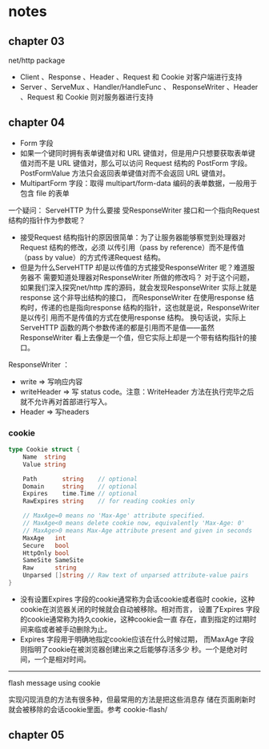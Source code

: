 # notes

## chapter 03

net/http package

- Client 、Response 、Header 、Request 和 Cookie 对客户端进⾏⽀持
- Server 、ServeMux 、Handler/HandleFunc 、 ResponseWriter 、Header 、Request 和 Cookie 则对服务器进⾏⽀持

## chapter 04

- Form 字段
- 如果⼀个键同时拥有表单键值对和 URL 键值对，但是⽤户只想要获取表单键值对⽽不是 URL 键值对，那么可以访问 Request 结构的
  PostForm 字段。PostFormValue ⽅法只会返回表单键值对⽽不会返回 URL 键值对。
- MultipartForm 字段：取得 multipart/form-data 编码的表单数据，一般用于包含 file 的表单

一个疑问： ServeHTTP 为什么要接 受ResponseWriter 接⼝和⼀个指向Request 结构的指针作为参数呢？

- 接受Request 结构指针的原因很简单：为了让服务器能够察觉到处理器对Request 结构的修改，必须
以传引⽤（pass by reference）⽽不是传值（pass by value）的⽅式传递Request 结构。
- 但是为什么ServeHTTP 却是以传值的⽅式接受ResponseWriter 呢？难道服务器不 需要知道处理器对ResponseWriter 所做的修改吗？
对于这个问题，如果我们深⼊探究net/http 库的源码，就会发现ResponseWriter 实际上就是response 这个⾮导出结构的接⼝，
⽽ResponseWriter 在使⽤response 结构时，传递的也是指向response 结构的指针，这也就是说，ResponseWriter 是以传引
⽤⽽不是传值的⽅式在使⽤response 结构。 换句话说，实际上ServeHTTP 函数的两个参数传递的都是引⽤⽽不是值——虽然
ResponseWriter 看上去像是⼀个值，但它实际上却是⼀个带有结构指针的接⼝。

ResponseWriter ：
- write => 写响应内容
- writeHeader => 写 status code。注意：WriteHeader ⽅法在执⾏完毕之后就不允许再对⾸部进⾏写⼊。
- Header => 写headers

### cookie
```go
type Cookie struct {
	Name  string
	Value string

	Path       string    // optional
	Domain     string    // optional
	Expires    time.Time // optional
	RawExpires string    // for reading cookies only

	// MaxAge=0 means no 'Max-Age' attribute specified.
	// MaxAge<0 means delete cookie now, equivalently 'Max-Age: 0'
	// MaxAge>0 means Max-Age attribute present and given in seconds
	MaxAge   int
	Secure   bool
	HttpOnly bool
	SameSite SameSite
	Raw      string
	Unparsed []string // Raw text of unparsed attribute-value pairs
}
```

- 没有设置Expires 字段的cookie通常称为会话cookie或者临时
  cookie，这种cookie在浏览器关闭的时候就会⾃动被移除。相对⽽⾔，
  设置了Expires 字段的cookie通常称为持久cookie，这种cookie会⼀直
  存在，直到指定的过期时间来临或者被⼿动删除为⽌。
- Expires 字段⽤于明确地指定cookie应该在什么时候过期，
  ⽽MaxAge 字段则指明了cookie在被浏览器创建出来之后能够存活多少
  秒。一个是绝对时间，一个是相对时间。

---

flash message using cookie

实现闪现消息的⽅法有很多种，但最常⽤的⽅法是把这些消息存
储在⻚⾯刷新时就会被移除的会话cookie⾥⾯。参考 cookie-flash/

## chapter 05